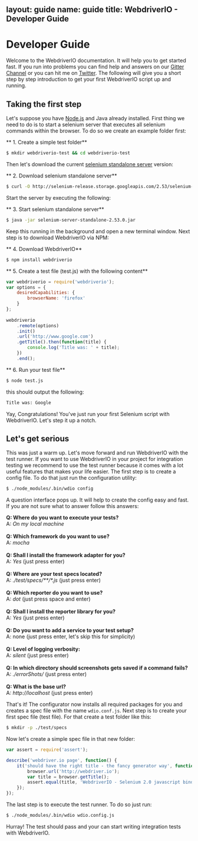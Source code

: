 layout: guide
name: guide
title: WebdriverIO - Developer Guide
---

# Developer Guide

Welcome to the WebdriverIO documentation. It will help you to get started fast. If you run into problems you can find help and answers on our [Gitter Channel](https://gitter.im/webdriverio/webdriverio) or you can hit me on [Twitter](https://twitter.com/webdriverio). The following will give you a short step by step introduction to get your first WebdriverIO script up and running.

## Taking the first step

Let's suppose you have [Node.js](http://nodejs.org/) and Java already installed. First thing we need to do is to start a selenium server that executes all selenium commands within the browser. To do so we create an example folder first:

** 1. Create a simple test folder**
```sh
$ mkdir webdriverio-test && cd webdriverio-test
```

Then let's download the current [selenium standalone server](http://docs.seleniumhq.org/download/) version:

** 2. Download selenium standalone server**
```sh
$ curl -O http://selenium-release.storage.googleapis.com/2.53/selenium-server-standalone-2.53.0.jar
```

Start the server by executing the following:

** 3. Start selenium standalone server**
```sh
$ java -jar selenium-server-standalone-2.53.0.jar
```

Keep this running in the background and open a new terminal window. Next step is to download WebdriverIO via NPM:

** 4. Download WebdriverIO**
```sh
$ npm install webdriverio
```

** 5. Create a test file (test.js) with the following content**
```js
var webdriverio = require('webdriverio');
var options = {
    desiredCapabilities: {
        browserName: 'firefox'
    }
};
 
webdriverio
    .remote(options)
    .init()
    .url('http://www.google.com')
    .getTitle().then(function(title) {
        console.log('Title was: ' + title);
    })
    .end();
```

** 6. Run your test file**
```sh
$ node test.js
```

this should output the following:

```sh
Title was: Google
```

Yay, Congratulations! You've just run your first Selenium script with WebdriverIO. Let's step it up a notch.

## Let's get serious

This was just a warm up. Let's move forward and run WebdriverIO with the test runner. If you want to use WebdriverIO in your project for integration testing we recommend to use the test runner because it comes with a lot useful features that makes your life easier. The first step is to create a config file. To do that just run the configuration utility:

```sh
$ ./node_modules/.bin/wdio config
```

A question interface pops up. It will help to create the config easy and fast. If you are not sure what to answer follow this answers:

__Q: Where do you want to execute your tests?__<br>
A: _On my local machine_<br>
<br>
__Q: Which framework do you want to use?__<br>
A: _mocha_<br>
<br>
__Q: Shall I install the framework adapter for you?__<br>
A: _Yes_ (just press enter)<br>
<br>
__Q: Where are your test specs located?__<br>
A: _./test/specs/**/*.js_ (just press enter)<br>
<br>
__Q: Which reporter do you want to use?__<br>
A: _dot_ (just press space and enter)<br>
<br>
__Q: Shall I install the reporter library for you?__<br>
A: _Yes_ (just press enter)<br>
<br>
__Q: Do you want to add a service to your test setup?__<br>
A: none (just press enter, let's skip this for simplicity)<br>
<br>
__Q: Level of logging verbosity:__<br>
A: _silent_ (just press enter)<br>
<br>
__Q: In which directory should screenshots gets saved if a command fails?__<br>
A: _./errorShots/_ (just press enter)<br>
<br>
__Q: What is the base url?__<br>
A: _http://localhost_ (just press enter)<br>

That's it! The configurator now installs all required packages for you and creates a spec file with the name `wdio.conf.js`. Next step is to create your first spec file (test file). For that create a test folder like this:

```sh
$ mkdir -p ./test/specs
```

Now let's create a simple spec file in that new folder:

```js
var assert = require('assert');

describe('webdriver.io page', function() {
    it('should have the right title - the fancy generator way', function () {
        browser.url('http://webdriver.io');
        var title = browser.getTitle();
        assert.equal(title, 'WebdriverIO - Selenium 2.0 javascript bindings for nodejs');
    });
});
```

The last step is to execute the test runner. To do so just run:

```sh
$ ./node_modules/.bin/wdio wdio.config.js
```

Hurray! The test should pass and your can start writing integration tests with WebdriverIO.
